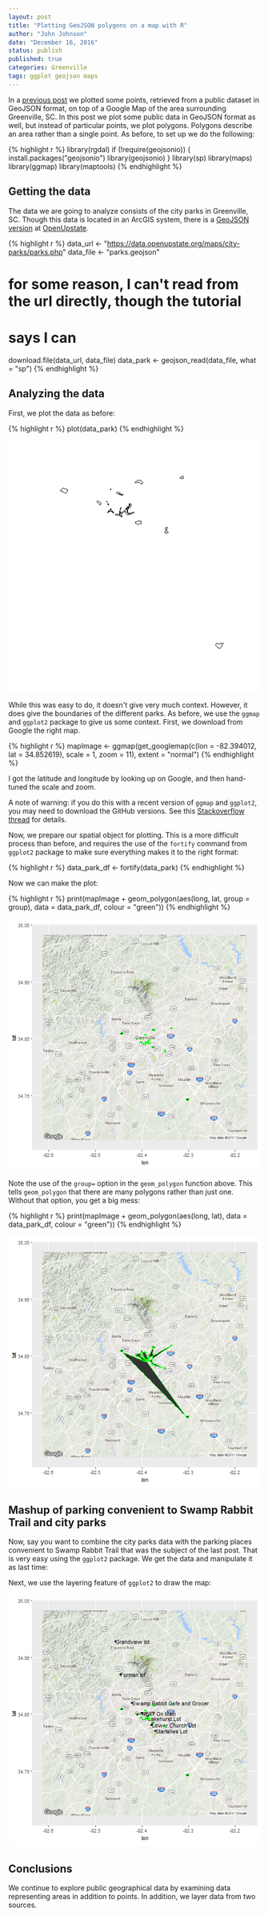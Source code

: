 ```yaml
---
layout: post
title: "Plotting GeoJSON polygons on a map with R"
author: "John Johnson"
date: "December 16, 2016"
status: publish
published: true
categories: Greenville
tags: ggplot geojson maps
---
```

 

 
In a [previous post](2016-12-11-r-geojson-srt.html) we plotted some points, retrieved from a public dataset in GeoJSON format, on top of a Google Map of the area surrounding Greenville, SC. In this post we plot some public data in GeoJSON format as well, but instead of particular points, we plot polygons. Polygons describe an area rather than a single point. As before, to set up we do the following:
 

{% highlight r %}
library(rgdal)
if (!require(geojsonio)) {
    install.packages("geojsonio")
    library(geojsonio)
}
library(sp)
library(maps)
library(ggmap)
library(maptools)
{% endhighlight %}
 
 
## Getting the data
 
The data we are going to analyze consists of the city parks in Greenville, SC. Though this data is located in an ArcGIS system, there is a [GeoJSON version](https://data.openupstate.org/maps/city-parks/parks.php) at [OpenUpstate](http://data.openupstate.org).
 

{% highlight r %}
data_url <- "https://data.openupstate.org/maps/city-parks/parks.php"
data_file <- "parks.geojson"
# for some reason, I can't read from the url directly, though the tutorial
# says I can
download.file(data_url, data_file)
data_park <- geojson_read(data_file, what = "sp")
{% endhighlight %}
 
 
## Analyzing the data
 
First, we plot the data as before:
 

{% highlight r %}
plot(data_park)
{% endhighlight %}

![plot of chunk unnamed-chunk-2](/figures//2016-12-16-r-geojson-gardens.Rmdunnamed-chunk-2-1.png)
 
While this was easy to do, it doesn't give very much context. However, it does give the boundaries of the different parks. As before, we use the `ggmap` and `ggplot2` package to give us some context. First, we download from Google the right map.
 

{% highlight r %}
mapImage <- ggmap(get_googlemap(c(lon = -82.394012, lat = 34.852619), scale = 1, 
    zoom = 11), extent = "normal")
{% endhighlight %}
 
I got the latitude and longitude by looking up on Google, and then hand-tuned the scale and zoom.
 
A note of warning: if you do this with a recent version of `ggmap` and `ggplot2`, you may need to download the GitHub versions. See this [Stackoverflow thread](http://stackoverflow.com/questions/40642850/ggmap-error-geomrasterann-was-built-with-an-incompatible-version-of-ggproto/40644348) for details.
 
Now, we prepare our spatial object for plotting. This is a more difficult process than before, and requires the use of the `fortify` command from `ggplot2` package to make sure everything makes it to the right format:
 

{% highlight r %}
data_park_df <- fortify(data_park)
{% endhighlight %}
 
Now we can make the plot:
 

{% highlight r %}
print(mapImage + geom_polygon(aes(long, lat, group = group), data = data_park_df, 
    colour = "green"))
{% endhighlight %}

![plot of chunk unnamed-chunk-5](/figures//2016-12-16-r-geojson-gardens.Rmdunnamed-chunk-5-1.png)
 
Note the use of the `group=` option in the `geom_polygon` function above. This tells `geom_polygon` that there are many polygons rather than just one. Without that option, you get a big mess:
 

{% highlight r %}
print(mapImage + geom_polygon(aes(long, lat), data = data_park_df, colour = "green"))
{% endhighlight %}

![plot of chunk unnamed-chunk-6](/figures//2016-12-16-r-geojson-gardens.Rmdunnamed-chunk-6-1.png)
 
## Mashup of parking convenient to Swamp Rabbit Trail and city parks
 
Now, say you want to combine the city parks data with the parking places convenient to Swamp Rabbit Trail that was the subject of the last post. That is very easy using the `ggplot2` package. We get the data and manipulate it as last time:
 

 
Next, we use the layering feature of `ggplot2` to draw the map:
 
![plot of chunk unnamed-chunk-8](/figures//2016-12-16-r-geojson-gardens.Rmdunnamed-chunk-8-1.png)
 
## Conclusions
 
We continue to explore public geographical data by examining data representing areas in addition to points. In addition, we layer data from two sources.

